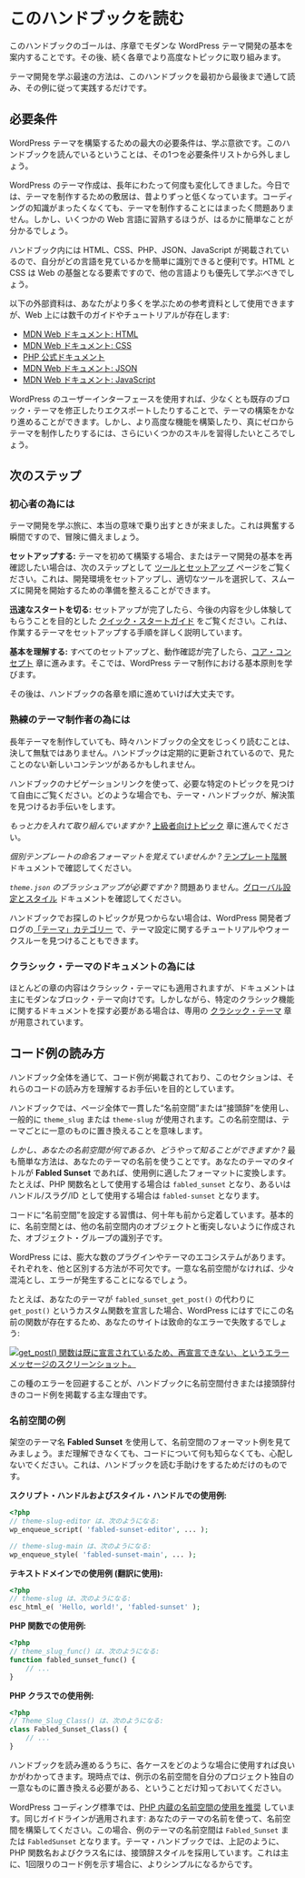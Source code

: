 <!-- 
# Reading This Handbook
 -->

# このハンドブックを読む

<!-- 
The goal of this handbook is to walk you through the basics of modern WordPress theme development in its early chapters. Then, work through more advanced topics with each chapter that follows. 
 -->

このハンドブックのゴールは、序章でモダンな WordPress テーマ開発の基本を案内することです。その後、続く各章でより高度なトピックに取り組みます。

<!-- 
The quickest way to learn theme development is to simply read this handbook from beginning to end and follow along with its examples.
 -->

テーマ開発を学ぶ最速の方法は、このハンドブックを最初から最後まで通して読み、その例に従って実践するだけです。

<!-- 
## Requirements
 -->

## 必要条件

<!-- 
The biggest requirement for building a WordPress theme is a willingness to learn. You are here reading this handbook, so let’s check that one off the list of requirements.
 -->

WordPress テーマを構築するための最大の必要条件は、学ぶ意欲です。このハンドブックを読んでいるということは、その1つを必要条件リストから外しましょう。

<!-- 
WordPress theming has changed many times over the years. Today, the pathway for creating one is much lower than it was in the past. You can absolutely create a theme with no coding knowledge. But you will find it much easier to familiarize yourself with a few web languages. 
 -->

WordPress のテーマ作成は、長年にわたって何度も変化してきました。今日では、テーマを制作するための敷居は、昔よりずっと低くなっています。コーディングの知識がまったくなくても、テーマを制作することにはまったく問題ありません。しかし、いくつかの Web 言語に習熟するほうが、はるかに簡単なことが分かるでしょう。

<!-- 
You will see HTML, CSS, PHP, JSON, and JavaScript within the handbook, so it helps to be able to easily recognize what language you are looking at. HTML and CSS are foundational pieces of the web, so those should be prioritized over others. 
 -->

ハンドブック内には HTML、CSS、PHP、JSON、JavaScript が掲載されているので、自分がどの言語を見ているかを簡単に識別できると便利です。HTML と CSS は Web の基盤となる要素ですので、他の言語よりも優先して学ぶべきでしょう。

<!-- 
The following are external resources that you can use to learn more, but there are 1,000s of guides and tutorials around the web:
 -->

以下の外部資料は、あなたがより多くを学ぶための参考資料として使用できますが、Web 上には数千のガイドやチュートリアルが存在します:

<!-- 
*   [MDN Web Docs: HTML](https://developer.mozilla.org/en-US/docs/Web/HTML)
*   [MDN Web Docs: CSS](https://developer.mozilla.org/en-US/docs/Web/CSS)
*   [PHP official documentation](https://www.php.net/docs.php)
*   [MDN Web Docs: JSON](https://developer.mozilla.org/en-US/docs/Learn/JavaScript/Objects/JSON)
*   [MDN Web Docs: JavaScript](https://developer.mozilla.org/en-US/docs/Learn/JavaScript)
 -->

*   [MDN Web ドキュメント: HTML](https://developer.mozilla.org/en-US/docs/Web/HTML)
*   [MDN Web ドキュメント: CSS](https://developer.mozilla.org/en-US/docs/Web/CSS)
*   [PHP 公式ドキュメント](https://www.php.net/docs.php)
*   [MDN Web ドキュメント: JSON](https://developer.mozilla.org/en-US/docs/Learn/JavaScript/Objects/JSON)
*   [MDN Web ドキュメント: JavaScript](https://developer.mozilla.org/en-US/docs/Learn/JavaScript)

<!-- 
You can get pretty far into theme building via the WordPress user interface, at least by modifying and exporting an existing block theme. But you’ll want to pick up a few more skills to build more advanced features, or to truly create a theme from scratch.
 -->

WordPress のユーザーインターフェースを使用すれば、少なくとも既存のブロック・テーマを修正したりエクスポートしたりすることで、テーマの構築をかなり進めることができます。しかし、より高度な機能を構築したり、真にゼロからテーマを制作したりするには、さらにいくつかのスキルを習得したいところでしょう。

<!-- 
## Your next steps
 -->

## 次のステップ

<!-- 
### For newcomers
 -->

### 初心者の為には

<!-- 
It is time to truly embark on your journey into learning theme development. It is an exciting moment, so get ready for an adventure.
 -->

テーマ開発を学ぶ旅に、本当の意味で乗り出すときが来ました。これは興奮する瞬間ですので、冒険に備えましょう。

<!-- 
**Setting things up:** if this is your first time building a theme, or if you just want a refresher on the basics of theme development, your next stop should be the [Tools and Setup](https://developer.wordpress.org/themes/getting-started/tools-and-setup/) page. This will help you set up your development environment and determine which tools you need to start off on the right foot.
 -->

**セットアップする:** テーマを初めて構築する場合、またはテーマ開発の基本を再確認したい場合は、次のステップとして [ツールとセットアップ](https://developer.wordpress.org/themes/getting-started/tools-and-setup/) ページをご覧ください。これは、開発環境をセットアップし、適切なツールを選択して、スムーズに開発を開始するための準備を整えることができます。

<!-- 
**Getting off to a quick start:** once you’re set up, check out the [Quick-start guide](https://developer.wordpress.org/themes/getting-started/quick-start-guide/), which is aimed at giving you a taste of what’s to come. It will walk you through setting up a theme to work with.
 -->

**迅速なスタートを切る:** セットアップが完了したら、今後の内容を少し体験してもらうことを目的とした [クイック・スタートガイド](https://developer.wordpress.org/themes/getting-started/quick-start-guide/) をご覧ください。これは、作業するテーマをセットアップする手順を詳しく説明しています。

<!-- 
**Understanding the basics:** once you have everything set up and running, move onto the [Core Concepts](https://developer.wordpress.org/themes/core-concepts/) chapter. There, you will learn the foundational principles behind creating WordPress themes.
 -->

**基本を理解する:** すべてのセットアップと、動作確認が完了したら、[コア・コンセプト](https://developer.wordpress.org/themes/core-concepts/) 章に進みます。そこでは、WordPress テーマ制作における基本原則を学びます。

<!-- 
Afterward, just keep working through each chapter of the handbook.
 -->

その後は、ハンドブックの各章を順に進めていけば大丈夫です。

<!-- 
### For seasoned theme authors
 -->

### 熟練のテーマ制作者の為には

<!-- 
Even if you’ve been creating themes for years, it never hurts to give the full handbook a reading from time to time. It is regularly updated, so there may be new content that you haven’t seen before.
 -->

長年テーマを制作していても、時々ハンドブックの全文をじっくり読むことは、決して無駄ではありません。ハンドブックは定期的に更新されているので、見たことのない新しいコンテンツがあるかもしれません。

<!-- 
Feel free to hop around to find the specific topic you need using the handbook’s navigation links. Whatever the case, the Theme Handbook is here to help you discover a solution.
 -->

ハンドブックのナビゲーションリンクを使って、必要な特定のトピックを見つけて自由にご覧ください。どのような場合でも、テーマ・ハンドブックが、解決策を見つけるお手伝いをします。

<!-- 
*Feeling pretty hardcore?* Jump over to the [Advanced Topics](https://developer.wordpress.org/themes/advanced-topics/) chapter. 
 -->

*もっと力を入れて取り組んでいますか ?* [上級者向けトピック](https://developer.wordpress.org/themes/advanced-topics/) 章に進んでください。

<!-- 
*Can’t remember the naming format for a particular template?* Find it in the [Template Hierarchy](https://developer.wordpress.org/themes/templates/template-hierarchy/) docs.
 -->

*個別テンプレートの命名フォーマットを覚えていませんか ?* [テンプレート階層](https://developer.wordpress.org/themes/templates/template-hierarchy/) ドキュメントで確認してください。

<!-- 
*Need to brush up on `theme.json`?* No problem. Check out the [Global Settings and Styles](https://developer.wordpress.org/themes/global-settings-and-styles/) documentation. 
 -->

*`theme.json` のブラッシュアップが必要ですか ?* 問題ありません。[グローバル設定とスタイル](https://developer.wordpress.org/themes/global-settings-and-styles/) ドキュメントを確認してください。

<!-- 
You can also find theming tutorials and walk-throughs under the [Themes category](https://developer.wordpress.org/news/category/themes/) on the WordPress Developer blog if you can’t find the topic you’re looking for in the handbook.
 -->

ハンドブックでお探しのトピックが見つからない場合は、WordPress 開発者ブログの[「テーマ」カテゴリー](https://developer.wordpress.org/news/category/themes/) で、テーマ設定に関するチュートリアルやウォークスルーを見つけることもできます。

<!-- 
### For classic themes documentation
 -->

### クラシック・テーマのドキュメントの為には

<!-- 
While some of the content in most chapters will apply to classic themes, the docs are primarily geared toward modern block theming. However, there is a dedicated [Classic Themes](https://developer.wordpress.org/themes/classic-themes/) chapter if you need to locate documentation on a specific classic feature.
 -->

ほとんどの章の内容はクラシック・テーマにも適用されますが、ドキュメントは主にモダンなブロック・テーマ向けです。しかしながら、特定のクラシック機能に関するドキュメントを探す必要がある場合は、専用の [クラシック・テーマ](https://developer.wordpress.org/themes/classic-themes/) 章が用意されています。

<!-- 
## How to read code examples
 -->

## コード例の読み方

<!-- 
Throughout the handbook, you will see code examples, and this section is aimed at helping you understand how to read them.
 -->

ハンドブック全体を通じて、コード例が掲載されており、このセクションは、それらのコードの読み方を理解するお手伝いを目的としています。

<!-- 
The handbook will use a consistent “namespace” or “prefix” throughout its pages, generally seen as `theme_slug` or `theme-slug`.  This namespace is meant to be replaced in your theme with one that is unique to it. 
 -->

ハンドブックでは、ページ全体で一貫した“名前空間”または“接頭辞”を使用し、一般的に `theme_slug` または `theme-slug` が使用されます。この名前空間は、テーマごとに一意のものに置き換えることを意味します。

<!-- 
*But how do you know what your namespace is?* The most straightforward way is to use your theme’s name. If your theme is titled **Fabled Sunset**, you would convert it to the appropriate format for the use case. For example, it would become `fabled_sunset` when used in a PHP function name or `fabled-sunset` as a handle/slug/ID.
 -->

*しかし、あなたの名前空間が何であるか、どうやって知ることができますか ?* 最も簡単な方法は、あなたのテーマの名前を使うことです。あなたのテーマのタイトルが **Fabled Sunset** であれば、使用例に適したフォーマットに変換します。たとえば、PHP 関数名として使用する場合は `fabled_sunset` となり、あるいはハンドル/スラグ/ID として使用する場合は `fabled-sunset` となります。

<!-- 
The practice of “namespacing” code is decades old. Essentially, a namespace is an identifier for a group of objects created so that they do not conflict with objects in other namespaces.
 -->

コードに“名前空間”を設定する習慣は、何十年も前から定着しています。基本的に、名前空間とは、他の名前空間内のオブジェクトと衝突しないように作成された、オブジェクト・グループの識別子です。

<!-- 
WordPress has a vast ecosystem of plugins and themes. Each needs a way to distinguish itself from the others. Without unique namespaces, it would get a bit chaotic and errors would arise. 
 -->

WordPress には、膨大な数のプラグインやテーマのエコシステムがあります。それぞれを、他と区別する方法が不可欠です。一意な名前空間がなければ、少々混沌とし、エラーが発生することになるでしょう。

<!-- 
For example, if your theme declared a custom function named `get_post()` instead of `fabled_sunset_get_post()`, your site would fail with a fatal error because WordPress already has a function with this name:
 -->

たとえば、あなたのテーマが `fabled_sunset_get_post()` の代わりに `get_post()` というカスタム関数を宣言した場合、WordPress にはすでにこの名前の関数が存在するため、あなたのサイトは致命的なエラーで失敗するでしょう:

<!-- 
[![Screenshot of an error message stating that you cannot redeclare the get_post() function, which was already declared.](https://i0.wp.com/developer.wordpress.org/files/2023/11/fatal-error.jpg?resize=1760%2C824&ssl=1)](https://i0.wp.com/developer.wordpress.org/files/2023/11/fatal-error.jpg?ssl=1)
 -->

[![get_post() 関数は既に宣言されているため、再宣言できない、というエラーメッセージのスクリーンショット。](https://i0.wp.com/developer.wordpress.org/files/2023/11/fatal-error.jpg?resize=1760%2C824&ssl=1)](https://i0.wp.com/developer.wordpress.org/files/2023/11/fatal-error.jpg?ssl=1)

<!-- 
Avoiding these types of errors is the primary reason the handbook will include namespaced or prefixed code examples.
 -->

この種のエラーを回避することが、ハンドブックに名前空間付きまたは接頭辞付きのコード例を掲載する主な理由です。

<!-- 
### Namespacing examples
 -->

### 名前空間の例

<!-- 
Using the fictional theme name **Fabled Sunset**, let’s look at some examples of formatting your namespace. Don’t worry if you don’t understand these yet or if you do not know anything about code. This is only meant to help you read the handbook.
 -->

架空のテーマ名 **Fabled Sunset** を使用して、名前空間のフォーマット例を見てみましょう。まだ理解できなくても、コードについて何も知らなくても、心配しないでください。これは、ハンドブックを読む手助けをするためだけのものです。

<!-- 
**Usage in script and style handles:**
 -->

**スクリプト・ハンドルおよびスタイル・ハンドルでの使用例:**

<!-- 
```php
<?php
// theme-slug-editor becomes:
wp_enqueue_script( 'fabled-sunset-editor', ... );

// theme-slug-main becomes:
wp_enqueue_style( 'fabled-sunset-main', ... );
```
 -->

```php
<?php
// theme-slug-editor は、次のようになる:
wp_enqueue_script( 'fabled-sunset-editor', ... );

// theme-slug-main は、次のようになる:
wp_enqueue_style( 'fabled-sunset-main', ... );
```

<!-- 
**Usage in text domains (used for translations):**
 -->

**テキストドメインでの使用例 (翻訳に使用):**

<!-- 
```php
<?php
// theme-slug becomes:
esc_html_e( 'Hello, world!', 'fabled-sunset' );
```
 -->

```php
<?php
// theme-slug は、次のようになる:
esc_html_e( 'Hello, world!', 'fabled-sunset' );
```

<!-- 
**Usage in PHP Functions:**
 -->

**PHP 関数での使用例:**

<!-- 
```php
<?php
// theme_slug_func() becomes:
function fabled_sunset_func() {
	// ...
}
```
 -->

```php
<?php
// theme_slug_func() は、次のようになる:
function fabled_sunset_func() {
	// ...
}
```

<!-- 
**Usage in PHP classes:**
 -->

**PHP クラスでの使用例:**

<!-- 
```php
<?php
// Theme_Slug_Class() becomes:
class Fabled_Sunset_Class() {
	// ...
}
```
 -->

```php
<?php
// Theme_Slug_Class() は、次のようになる:
class Fabled_Sunset_Class() {
	// ...
}
```

<!-- 
As you read through the handbook, you will learn when to use each case. For now, just know that you should always replace the example namespace with one that is unique to your project.
 -->

ハンドブックを読み進めるうちに、各ケースをどのような場合に使用すれば良いかがわかってきます。現時点では、例示の名前空間を自分のプロジェクト独自の一意なものに置き換える必要がある、ということだけ知っておいてください。

<!-- 
The WordPress Coding Standards [encourages the use of PHP’s built-in namespaces](https://developer.wordpress.org/coding-standards/wordpress-coding-standards/php/#namespace-declarations). The same guideline would apply: use your theme’s name to create your namespace. In this case, the namespace for the example theme would be `Fabled_Sunset` or `FabledSunset`. The Theme Handbook uses a prefixed style for PHP function and class names, as shown above. This is primarily because it is simpler for showing one-off code examples.
 -->

WordPress コーディング標準では、[PHP 内蔵の名前空間の使用を推奨](https://developer.wordpress.org/coding-standards/wordpress-coding-standards/php/#namespace-declarations) しています。同じガイドラインが適用されます: あなたのテーマの名前を使って、名前空間を構築してください。この場合、例のテーマの名前空間は `Fabled_Sunset` または `FabledSunset` となります。テーマ・ハンドブックでは、上記のように、PHP 関数名およびクラス名には、接頭辞スタイルを採用しています。これは主に、1回限りのコード例を示す場合に、よりシンプルになるからです。